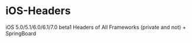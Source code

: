 iOS-Headers
============

iOS 5.0/5.1/6.0/6.1/7.0 beta1 Headers of All Frameworks (private and not) + SpringBoard